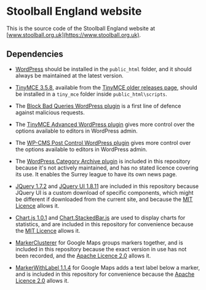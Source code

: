 # Stoolball England website

This is the source code of the Stoolball England website at [www.stoolball.org.uk](https://www.stoolball.org.uk).

## Dependencies

* [WordPress](https://wordpress.org/) should be installed in the `public_html` folder, and it should always be maintained at the latest version.

* [TinyMCE 3.5.8](https://www.tinymce.com/), available from the [TinyMCE older releases page](http://archive.tinymce.com/download/older.php), should be installed in a `tiny_mce` folder inside `public_html\scripts`.

* The [Block Bad Queries WordPress plugin](https://perishablepress.com/block-bad-queries/) is a first line of defence against malicious requests.

* The [TinyMCE Advanced WordPress plugin](http://www.laptoptips.ca/projects/tinymce-advanced/) gives more control over the options available to editors in WordPress admin.

* The [WP-CMS Post Control WordPress plugin](https://wordpress.org/plugins/wp-cms-post-control/) gives more control over the options available to editors in WordPress admin.

* The [WordPress Category Archive plugin](https://wordpress.org/plugins/wp-category-archive/) is included in this repository because it's not actively maintained, and has no stated licence covering its use. It enables the Surrey league to have its own news page.

* [JQuery 1.7.2](https://jquery.org) and [JQuery UI 1.8.11](http://jqueryui.com/) are included in this repository because JQuery UI is a custom download of specific components, which might be different if downloaded from the current site, and because the [MIT Licence](http://www.opensource.org/licenses/mit-license.php) allows it.

* [Chart.js 1.0.1](http://chartjs.org/) and [Chart.StackedBar.js](https://github.com/Regaddi/Chart.StackedBar.js) are used to display charts for statistics, and are included in this repository for convenience because the [MIT Licence](http://www.opensource.org/licenses/mit-license.php) allows it.

* [MarkerClusterer](https://github.com/googlemaps/js-marker-clusterer) for Google Maps groups markers together, and is included in this repository because the exact version in use has not been recorded, and the [Apache Licence 2.0](http://www.apache.org/licenses/LICENSE-2.0) allows it.

* [MarkerWithLabel 1.1.4](http://google-maps-utility-library-v3.googlecode.com/svn/tags/markerwithlabel/1.1.4/docs/reference.html) for Google Maps adds a text label below a marker, and is included in this repository for convenience because the [Apache Licence 2.0](http://www.apache.org/licenses/LICENSE-2.0) allows it.